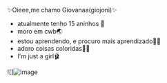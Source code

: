 
✨Oieee,me chamo Giovanaa(giojoni)✨

- atualmente tenho 15 aninhos 💋
- moro em cwb🌏
- estou aprendendo, e procuro mais aprendizado✍🏻
- adoro coisas coloridas💅🏼
- I'm just a girl🩰

![]![image](https://github.com/user-attachments/assets/b435ff47-fc4a-4e2a-8a6e-0a6c0540bff8)

